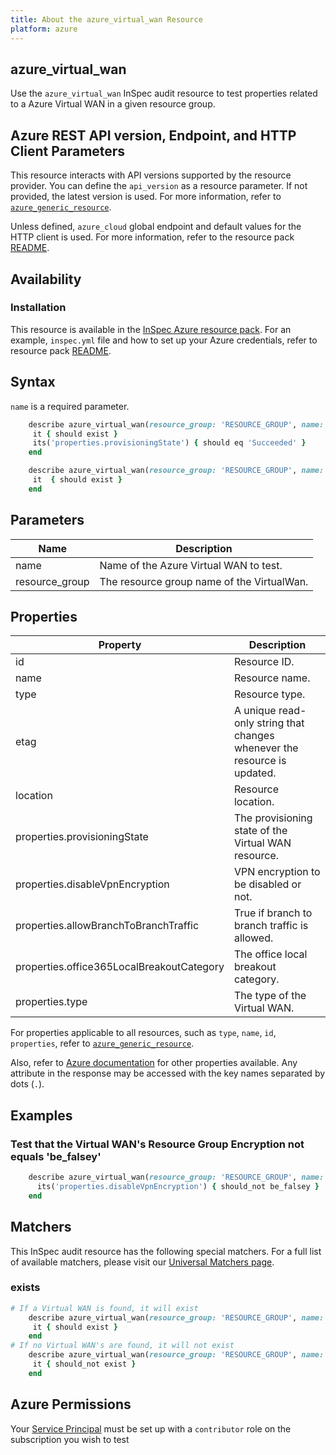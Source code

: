 ```yaml
---
title: About the azure_virtual_wan Resource
platform: azure
---
```


## azure_virtual_wan

Use the `azure_virtual_wan` InSpec audit resource to test properties related to a Azure Virtual WAN in a given resource group.

## Azure REST API version, Endpoint, and HTTP Client Parameters

This resource interacts with API versions supported by the resource provider. You can define the `api_version` as a resource parameter. If not provided, the latest version is used. For more information, refer to [`azure_generic_resource`](azure_generic_resource.md).

Unless defined, `azure_cloud` global endpoint and default values for the HTTP client is used. For more information, refer to the resource pack [README](../../README.md).

## Availability

### Installation

This resource is available in the [InSpec Azure resource pack](https://github.com/inspec/inspec-azure). For an example, `inspec.yml` file and how to set up your Azure credentials, refer to resource pack [README](../../README.md#Service-Principal).

## Syntax

`name` is a required parameter.

```ruby
    describe azure_virtual_wan(resource_group: 'RESOURCE_GROUP', name: 'DEFAULT_WAN') do
     it { should exist }
     its('properties.provisioningState') { should eq 'Succeeded' }
    end
```

```ruby
    describe azure_virtual_wan(resource_group: 'RESOURCE_GROUP', name: 'DEFAULT_WAN') do
     it  { should exist }
    end
```

## Parameters

| Name           | Description                                                                      |
|----------------|----------------------------------------------------------------------------------|
| name           | Name of the Azure Virtual WAN to test.                                            |
| resource_group | The resource group name of the VirtualWan.                                       |

## Properties

| Property                      | Description                                                       |
|-------------------------------|-------------------------------------------------------------------|
| id                            | Resource ID.                                                      |
| name                          | Resource name.                                                    |
| type                          | Resource type.                                                    |
| etag                          | A unique read-only string that changes whenever the resource is updated. |
| location                      | Resource location.                                                |
| properties.provisioningState  | The provisioning state of the Virtual WAN resource.               |
| properties.disableVpnEncryption| VPN encryption to be disabled or not.                            |
| properties.allowBranchToBranchTraffic   | True if branch to branch traffic is allowed.            |
| properties.office365LocalBreakoutCategory| The office local breakout category.                    |
| properties.type               | The type of the Virtual WAN.                                      |

For properties applicable to all resources, such as `type`, `name`, `id`, `properties`, refer to [`azure_generic_resource`](azure_generic_resource.md#properties).

Also, refer to [Azure documentation](https://docs.microsoft.com/en-us/rest/api/virtualwan/virtual-wans/get) for other properties available.
Any attribute in the response may be accessed with the key names separated by dots (`.`).

## Examples

### Test that the Virtual WAN's Resource Group Encryption not equals 'be_falsey'

```ruby
    describe azure_virtual_wan(resource_group: 'RESOURCE_GROUP', name: 'DEFAULT_WAN') do
      its('properties.disableVpnEncryption') { should_not be_falsey }
    end
```

## Matchers

This InSpec audit resource has the following special matchers. For a full list of available matchers, please visit our [Universal Matchers page](/inspec/matchers/).

### exists

```ruby
# If a Virtual WAN is found, it will exist
    describe azure_virtual_wan(resource_group: 'RESOURCE_GROUP', name: 'DEFAULT_WAN') do
     it { should exist }
    end
# If no Virtual WAN's are found, it will not exist
    describe azure_virtual_wan(resource_group: 'RESOURCE_GROUP', name: 'DEFAULT_WAN') do
     it { should_not exist }
    end
```

## Azure Permissions

Your [Service Principal](https://docs.microsoft.com/en-us/azure/azure-resource-manager/resource-group-create-service-principal-portal) must be set up with a `contributor` role on the subscription you wish to test
